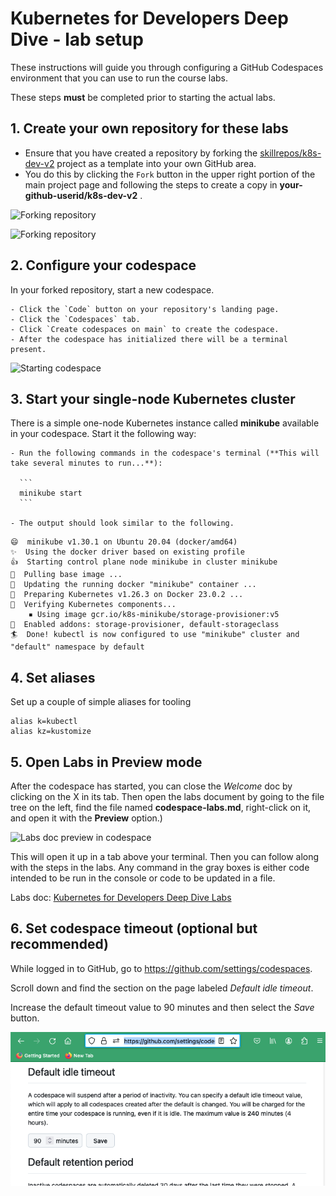 # Kubernetes for Developers Deep Dive - lab setup

These instructions will guide you through configuring a GitHub Codespaces environment that you can use to run the course labs.

These steps **must** be completed prior to starting the actual labs.

## 1. Create your own repository for these labs

- Ensure that you have created a repository by forking the [skillrepos/k8s-dev-v2](https://github.com/skillrepos/k8s-dev-v2) project as a template into your own GitHub area.
- You do this by clicking the `Fork` button in the upper right portion of the main project page and following the steps to create a copy in **your-github-userid/k8s-dev-v2** .

![Forking repository](./images/k8sdev1.png?raw=true "Forking the repository")

![Forking repository](./images/k8sdev32.png?raw=true "Forking the repository")

## 2. Configure your codespace

In your forked repository, start a new codespace.

    - Click the `Code` button on your repository's landing page.
    - Click the `Codespaces` tab.
    - Click `Create codespaces on main` to create the codespace.
    - After the codespace has initialized there will be a terminal present.

![Starting codespace](./images/k8sdev2.png?raw=true "Starting your codespace")


## 3. Start your single-node Kubernetes cluster
There is a simple one-node Kubernetes instance called **minikube** available in your codespace. Start it the following way:

    - Run the following commands in the codespace's terminal (**This will take several minutes to run...**):

      ```
      minikube start
      ```

    - The output should look similar to the following.

```console
😄  minikube v1.30.1 on Ubuntu 20.04 (docker/amd64)
✨  Using the docker driver based on existing profile
👍  Starting control plane node minikube in cluster minikube
🚜  Pulling base image ...
🏃  Updating the running docker "minikube" container ...
🐳  Preparing Kubernetes v1.26.3 on Docker 23.0.2 ...
🔎  Verifying Kubernetes components...
    ▪ Using image gcr.io/k8s-minikube/storage-provisioner:v5
🌟  Enabled addons: storage-provisioner, default-storageclass
🏄  Done! kubectl is now configured to use "minikube" cluster and "default" namespace by default
```

## 4. Set aliases
Set up a couple of simple aliases for tooling

```
alias k=kubectl
alias kz=kustomize
```

## 5. Open Labs in Preview mode

After the codespace has started, you can close the *Welcome* doc by clicking on the X in its tab. Then open the labs document by going to the file tree on the left, find the file named **codespace-labs.md**, right-click on it, and open it with the **Preview** option.)

![Labs doc preview in codespace](./images/k8sdev3.png?raw=true "Labs doc preview in codespace")

This will open it up in a tab above your terminal. Then you can follow along with the steps in the labs. 
Any command in the gray boxes is either code intended to be run in the console or code to be updated in a file.

Labs doc: [Kubernetes for Developers Deep Dive Labs](codespace-labs.md)

## 6. Set codespace timeout (optional but recommended)

While logged in to GitHub, go to https://github.com/settings/codespaces.

Scroll down and find the section on the page labeled *Default idle timeout*. 

Increase the default timeout value to 90 minutes and then select the *Save* button.

![Increasing default timeout](./images/k8sdev33.png?raw=true "Increasing default timeout")

